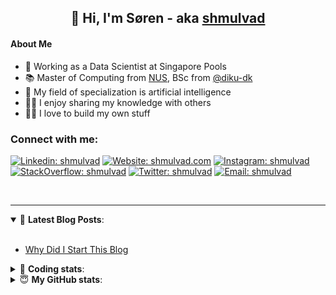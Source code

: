 <h2 align="center">
	👋 Hi, I'm Søren - aka <a href="https://shmulvad.com">shmulvad</a>
</h2>

#### About Me
- 🤖 Working as a Data Scientist at Singapore Pools
- 📚 Master of Computing from [NUS], BSc from [@diku-dk]
- 🧠 My field of specialization is artificial intelligence
- 👨‍🏫 I enjoy sharing my knowledge with others
- 👨‍💻 I love to build my own stuff

### Connect with me:

[![Linkedin: shmulvad](https://img.shields.io/badge/shmulvad-blue?style=flat&logo=Linkedin&logoColor=white)][linkedin]
[![Website: shmulvad.com](https://img.shields.io/badge/shmulvad.com-47CCCC?&style=flat&logo=Google-Chrome&logoColor=white)][website]
[![Instagram: shmulvad](https://img.shields.io/badge/-@shmulvad-purple?style=flat&logo=Instagram&logoColor=white)][instagram]
[![StackOverflow: shmulvad](https://img.shields.io/badge/shmulvad-FE7A16?style=flat&logo=stack-overflow&logoColor=white)][stackOverflow]
[![Twitter: shmulvad](https://img.shields.io/badge/@shmulvad-1ca0f1?style=flat&logo=twitter&logoColor=white)][twitter]
[![Email: shmulvad](https://img.shields.io/badge/shmulvad-D14836?style=flat&logo=gmail&logoColor=white)][mail]

<br />

---

<details open>
 <summary>📕 <b>Latest Blog Posts</b>: </summary>

<br>

<!-- BLOG-POST-LIST:START -->
- [Why Did I Start This Blog](https://shmulvad.com/blog/why-did-start-this-blog)
<!-- BLOG-POST-LIST:END -->

</details>

<!-- --- -->

<details>
 <summary>🤖 <b>Coding stats</b>: </summary>

<br>

NOTE: Doesn't track coding at work or work done in environments such as Jupyter Notebooks.

<!--START_SECTION:waka-->
![Code Time](http://img.shields.io/badge/Code%20Time-1%2C573%20hrs%207%20mins-blue)

**I'm a Night 🦉** 

```text
🌞 Morning    76 commits     ██░░░░░░░░░░░░░░░░░░░░░░░   9.21% 
🌆 Daytime    265 commits    ████████░░░░░░░░░░░░░░░░░   32.12% 
🌃 Evening    291 commits    ████████░░░░░░░░░░░░░░░░░   35.27% 
🌙 Night      193 commits    █████░░░░░░░░░░░░░░░░░░░░   23.39%

```


📊 **This Week I Spent My Time On** 

```text
💬 Programming Languages: 
Python                   3 hrs 16 mins       ███████████████████░░░░░░   76.36% 
HTML                     20 mins             ██░░░░░░░░░░░░░░░░░░░░░░░   8.03% 
JavaScript               18 mins             █░░░░░░░░░░░░░░░░░░░░░░░░   7.18% 
Other                    13 mins             █░░░░░░░░░░░░░░░░░░░░░░░░   5.15% 
Text                     6 mins              ░░░░░░░░░░░░░░░░░░░░░░░░░   2.47%

🔥 Editors: 
VS Code                  4 hrs 3 mins        ███████████████████████░░   94.85% 
Zsh                      13 mins             █░░░░░░░░░░░░░░░░░░░░░░░░   5.15%

🐱‍💻 Projects: 
overvaagning-sender      1 hr 37 mins        █████████░░░░░░░░░░░░░░░░   37.8% 
overvaagning-admin       1 hr 24 mins        ████████░░░░░░░░░░░░░░░░░   33.05% 
hit-locator              1 hr 11 mins        ███████░░░░░░░░░░░░░░░░░░   27.99% 
company-scrapers         2 mins              ░░░░░░░░░░░░░░░░░░░░░░░░░   1.03% 
Terminal                 0 secs              ░░░░░░░░░░░░░░░░░░░░░░░░░   0.14%

```


 Last Updated on 19/09/2022 18:57:00 UTC
<!--END_SECTION:waka-->

</details>

<!-- --- -->

<details>
 <summary>😇 <b>My GitHub stats</b>: </summary>

<br>

<img align="left" alt="shmulvad's Github Stats" src="https://github-readme-stats.vercel.app/api?username=shmulvad&show_icons=true&hide_border=true" />

</details>



[website]: https://shmulvad.com
[twitter]: https://twitter.com/shmulvad
[linkedin]: https://linkedin.com/in/shmulvad
[instagram]: https://instagram.com/shmulvad
[stackOverflow]: https://stackoverflow.com/users/9248793/shmulvad
[mail]: mailto:shmulvad@gmail.com
[@diku-dk]: https://github.com/diku-dk
[github]: https://github.com/shmulvad
[NUS]: https://www.nus.edu.sg